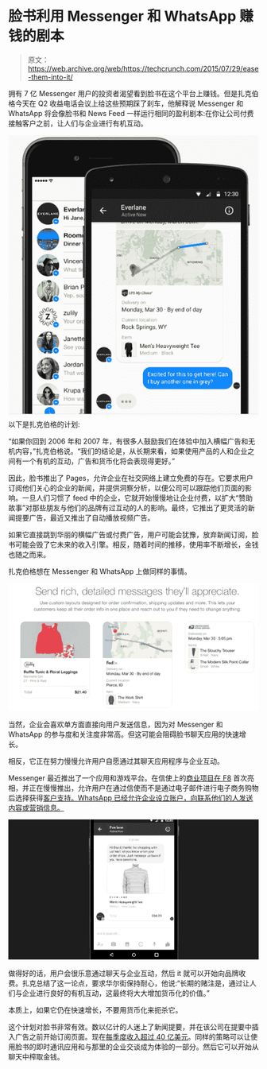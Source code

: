 # 脸书利用 Messenger 和 WhatsApp 赚钱的剧本

> 原文：<https://web.archive.org/web/https://techcrunch.com/2015/07/29/ease-them-into-it/>

拥有 7 亿 Messenger 用户的投资者渴望看到脸书在这个平台上赚钱。但是扎克伯格今天在 Q2 收益电话会议上给这些预期踩了刹车，他解释说 Messenger 和 WhatsApp 将会像脸书和 News Feed 一样运行相同的盈利剧本:在你让公司付费接触客户之前，让人们与企业进行有机互动。

![Screen Shot 2015-07-29 at 3.15.33 PM](img/1cdf890f6ae714d6bee3a522b8191d1a.png)以下是扎克伯格的计划:

“如果你回到 2006 年和 2007 年，有很多人鼓励我们在体验中加入横幅广告和无机内容，”扎克伯格说。“我们的结论是，从长期来看，如果使用产品的人和企业之间有一个有机的互动，广告和货币化将会表现得更好。”

因此，脸书推出了 Pages，允许企业在社交网络上建立免费的存在。它要求用户订阅他们关心的企业的新闻，并提供洞察分析，以便公司可以跟踪他们页面的影响。一旦人们习惯了 feed 中的企业，它就开始慢慢地让企业付费，以扩大“赞助故事”对那些朋友与他们的品牌有过互动的人的影响。最终，它推出了更灵活的新闻提要广告，最近又推出了自动播放视频广告。

如果它直接跳到华丽的横幅广告或付费广告，用户可能会犹豫，放弃新闻订阅，脸书可能会毁了它未来的收入引擎。相反，随着时间的推移，使用率不断增长，金钱也随之而来。

扎克伯格想在 Messenger 和 WhatsApp 上做同样的事情。

![screen-shot-2015-03-25-at-10-53-11-am](img/0c6119c92b5c21d9e86625ca4aed27c4.png)

当然，企业会喜欢单方面直接向用户发送信息，因为对 Messenger 和 WhatsApp 的参与度和关注度非常高。但这可能会阻碍脸书聊天应用的快速增长。

相反，它正在努力慢慢允许用户自愿通过其聊天应用程序与企业互动。

Messenger 最近推出了一个应用和游戏平台。在信使上的[商业项目](https://web.archive.org/web/20230326053751/https://www.messenger.com/business)[在 F8](https://web.archive.org/web/20230326053751/http://digitalmediatecs.com/facebook-f8-announcements/) 首次亮相，并正在慢慢推出，允许用户在通过信使而不是通过电子邮件进行电子商务购物后选择获得[客户支持。WhatsApp 已经允许企业设立账户，向联系他们的人发送内容或营销信息。](https://web.archive.org/web/20230326053751/https://techcrunch.com/2015/03/25/facebook-launches-messenger-platform-with-content-tools-and-chat-with-businesses/)

![fb-messenger-receipt](img/eb1e386e7c9d2bf23b77abd5184068c3.png)

做得好的话，用户会很乐意通过聊天与企业互动，然后 it 就可以开始向品牌收费。扎克总结了这一论点，要求华尔街保持耐心，他说:“长期的赌注是，通过让人们与企业进行良好的有机互动，这最终将大大增加货币化的价值。”

本质上，如果它仍在快速增长，不要用货币化来扼杀它。

这个计划对脸书非常有效。数以亿计的人迷上了新闻提要，并在该公司在提要中插入广告之前开始订阅页面。现在[每季度收入超过 40 亿美元](https://web.archive.org/web/20230326053751/https://techcrunch.com/2015/07/29/facebook-earnings-q2-2015/)。同样的策略可以让使用脸书的即时通讯应用和与那里的企业交谈成为体验的一部分。然后它可以开始从聊天中榨取金钱。